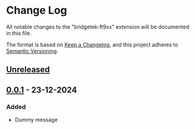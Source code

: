 # Change Log

All notable changes to the "bridgetek-ft9xx" extension will be documented in this file.

The format is based on [Keep a Changelog](https://keepachangelog.com/en/1.1.0/),
and this project adheres to [Semantic Versioning](https://semver.org/spec/v2.0.0.html).

## [Unreleased]

## [0.0.1] - 23-12-2024

### Added

- Dummy message

<!-- TODO: Modify this one if we start to publish this repo -->
[unreleased]: https://github.com/BridgetekChip/FT9xx-Toolchain-VSCode/releases...HEAD
[0.0.1]: https://github.com/BridgetekChip/FT9xx-Toolchain-VSCode/releases
